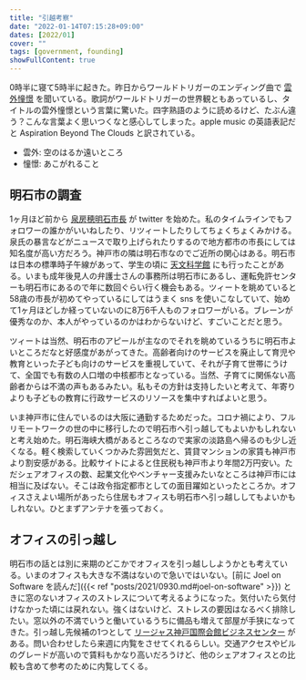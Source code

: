 ```yaml
---
title: "引越考察"
date: "2022-01-14T07:15:28+09:00"
dates: [2022/01]
cover: ""
tags: [government, founding]
showFullContent: true
---
```


0時半に寝て5時半に起きた。昨日からワールドトリガーのエンディング曲で [雲外憧憬](https://www.youtube.com/watch?v=p0RCsmFAXXY) を聞いている。歌詞がワールドトリガーの世界観ともあっているし、タイトルの雲外憧憬という言葉に驚いた。四字熟語のように読めるけど、たぶん違う？こんな言葉よく思いつくなと感心してしまった。apple music の英語表記だと Aspiration Beyond The Clouds と訳されている。

* 雲外: 空のはるか遠いところ
* 憧憬: あこがれること

## 明石市の調査

1ヶ月ほど前から [泉房穂明石市長](https://twitter.com/izumi_akashi) が twitter を始めた。私のタイムラインでもフォロワーの誰かがいいねしたり、リツィートしたりしてちょくちょくみかける。泉氏の暴言などがニュースで取り上げられたりするので地方都市の市長にしては知名度が高い方だろう。神戸市の隣は明石市なのでご近所の関心はある。明石市は日本の標準時子午線があって、学生の頃に [天文科学館](https://www.am12.jp/) にも行ったことがある。いまも成年後見人の弁護士さんの事務所は明石市にあるし、運転免許センターも明石市にあるので年に数回ぐらい行く機会もある。ツィートを眺めていると58歳の市長が初めてやっているにしてはうまく sns を使いこなしていて、始めて1ヶ月ほどしか経っていないのに8万6千人ものフォロワーがいる。ブレーンが優秀なのか、本人がやっているのかはわからないけど、すごいことだと思う。

ツィートは当然、明石市のアピールが主なのでそれを眺めているうちに明石市よいところだなと好感度があがってきた。高齢者向けのサービスを廃止して育児や教育といった子ども向けのサービスを重視していて、それが子育て世帯にうけて、全国でも有数の人口増の中核都市となっている。当然、子育てに関係ない高齢者からは不満の声もあるみたい。私もその方針は支持したいと考えて、年寄りよりも子どもの教育に行政サービスのリソースを集中すればよいと思う。

いま神戸市に住んでいるのは大阪に通勤するためだった。コロナ禍により、フルリモートワークの世の中に移行したので明石市へ引っ越してもよいかもしれないと考え始めた。明石海峡大橋があるところなので実家の淡路島へ帰るのも少し近くなる。軽く検索していくつかみた雰囲気だと、賃貸マンションの家賃も神戸市より割安感がある。比較サイトによると住民税も神戸市より年間2万円安い。ただシェアオフィスの数、起業文化やベンチャー支援みたいなところは神戸市には相当に及ばない。そこは政令指定都市としての面目躍如といったところか。オフィスさえよい場所があったら住居もオフィスも明石市へ引っ越ししてもよいかもしれない。ひとまずアンテナを張っておく。

## オフィスの引っ越し

明石市の話とは別に来期のどこかでオフィスを引っ越ししようかとも考えている。いまのオフィスも大きな不満はないので急いではいない。[前に Joel on Software を読んだ]({{< ref "posts/2021/0930.md#joel-on-software" >}}) ときに窓のないオフィスのストレスについて考えるようになった。気付いたら気付けなかった頃には戻れない。強くはないけど、ストレスの要因はなるべく排除したい。窓以外の不満でいうと働いているうちに備品も増えて部屋が手狭になってきた。引っ越し先候補の1つとして [リージャス神戸国際会館ビジネスセンター](https://www.regus-office.jp/area-serch/hyogo-kobe-area/kokusai-kaikan/) がある。問い合わせしたら来週に内覧をさせてくれるらしい。交通アクセスやビルのグレードが高いので賃料もかなり高いだろうけど、他のシェアオフィスとの比較も含めて参考のために内覧してくる。
